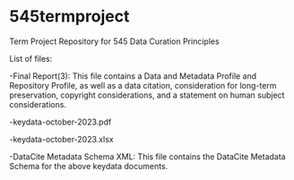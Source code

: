 # 545termproject

Term Project Repository for 545 Data Curation Principles

List of files:

-Final Report(3): This file contains a Data and Metadata Profile and Repository Profile, as well as a data citation, consideration for long-term preservation, copyright considerations, and a statement on human subject considerations. 

-keydata-october-2023.pdf

-keydata-october-2023.xlsx

-DataCite Metadata Schema XML: This file contains the DataCite Metadata Schema for the above keydata documents.
